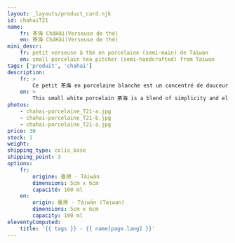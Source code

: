 ```yaml
---
layout: _layouts/product_card.njk
id: chahaiT21
name:
    fr: 茶海 CháHǎi(Verseuse de thé) 
    en: 茶海 CháHǎi(Verseuse de thé)
mini_descr:
    fr: petit verseuse à thé en porcelaine (semi-main) de Taïwan
    en: small porcelain tea pitcher (semi-handcrafted) from Taiwan
tags: ['produit', 'chahai']
description: 
    fr: >
        Ce petit 茶海 en porcelaine blanche est un concentré de douceur et de simplicité. Son design épuré et sa prise en main confortable en font un compagnon idéal pour vos moments de thé. Le bec verseur garantit un service précis,<!--more--> sans une goutte perdue. Léger et facile à utiliser, il ajoute une touche d’élégance à vos dégustations.Parfait pour ceux qui apprécient la beauté dans les petits détails.
    en: >
        This small white porcelain 茶海 is a blend of simplicity and elegance. Its minimalist design and comfortable grip make it the perfect companion for your tea moments. The spout ensures precise pouring,<!--more--> without a single drop wasted. Light and easy to handle, it adds a touch of sophistication to your tea rituals. Perfect for those who appreciate beauty in the finer details.
photos:
    - chahai-porcelaine_T21-a.jpg
    - chahai-porcelaine_T21-b.jpg
    - chahai-porcelaine_T21-a.jpg
price: 30
stock: 1
weight:  
shipping_type: colis_base
shipping_point: 3
options:
    fr:
        origine: 臺灣 - Táiwān
        dimensions: 5cm x 6cm
        capacité: 100 ml
    en:
        origin: 臺灣 - Táiwān (Taiwan)
        dimensions: 5cm x 6cm
        capacity: 100 ml
eleventyComputed:
    title: '{{ tags }} - {{ name[page.lang] }}'
---
```

